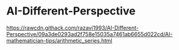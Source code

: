 # AI-Different-Perspective
https://rawcdn.githack.com/razavi1993/AI-Different-Perspective/09a3de0293ad2f758e15035a7461ab6655d022cd/AI-mathematician-tips/arithmetic_series.html
